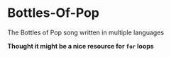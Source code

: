 # Bottles-Of-Pop
The Bottles of Pop song written in multiple languages 

**Thought it might be a nice resource for ``for`` loops**
